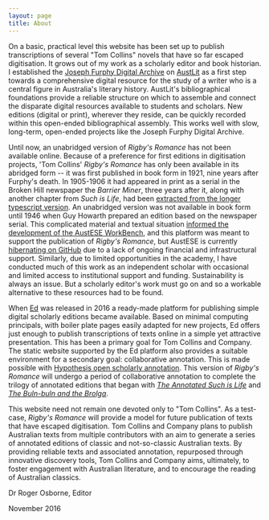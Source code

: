 ```yaml
---
layout: page
title: About
---
```


On a basic, practical level this website has been set up to publish transcriptions of several "Tom Collins" novels that have so far escaped digitisation. It grows out of my work as a scholarly editor and book historian. I established the <a href="http://www.austlit.edu.au/furphy" target="_blank">Joseph Furphy Digital Archive</a> on <a href="http://www.austlit.edu.au/" target="_blank">AustLit</a> as a first step towards a comprehensive digital resource for the study of a writer who is a central figure in Australia's literary history. AustLit's bibliographical foundations provide a reliable structure on which to assemble and connect the disparate digital resources available to students and scholars. New editions (digital or print), wherever they reside, can be quickly recorded within this open-ended bibliographical assembly. This works well with slow, long-term, open-ended projects like the Joseph Furphy Digital Archive.    

Until now, an unabridged version of *Rigby's Romance* has not been available online. Because of a preference for first editions in digitisation projects, 'Tom Collins' *Rigby's Romance* has only been available in its abridged form -- it was first published in book form in 1921, nine years after Furphy's death. In 1905-1906 it had appeared in print as a serial in the Broken Hill newspaper the *Barrier Miner*, three years after it, along with another chapter from *Such is Life*, had been <a href="http://openjournals.library.usyd.edu.au/index.php/JASAL/article/view/9848" target="_blank">extracted from the longer typescript version</a>. An unabridged version was not available in book form until 1946 when Guy Howarth prepared an edition based on the newspaper serial. This complicated material and textual situation <a href="http://dsh.oxfordjournals.org/content/early/2016/02/29/llc.fqw013" target="_blank">informed the development of the AustESE WorkBench</a>, and this platform was meant to support the publication of *Rigby's Romance*, but AustESE is currently <a href="https://github.com/uq-eresearch/AustESE/wiki" target="_blank">hibernating on GitHub</a> due to a lack of ongoing financial and infrastructural support. Similarly, due to limited opportunities in the academy, I have conducted much of this work as an independent scholar with occasional and limited access to institutional support and funding. Sustainability is always an issue. But a scholarly editor's work must go on and so a workable alternative to these resources had to be found.

When <a href="https://github.com/elotroalex/ed" target="_blank">Ed</a> was released in 2016 a ready-made platform for publishing simple digital scholarly editions became available. Based on minimal computing principals, with boiler plate pages easily adapted for new projects, Ed offers just enough to publish transcriptions of texts online in a simple yet attractive presentation. This has been a primary goal for Tom Collins and Company. The static website supported by the Ed platform also provides a suitable environment for a secondary goal: collaborative annotation. This is made possible with <a href="https://hypothes.is/" target="_blank">Hypothesis open scholarly annotation</a>. This version of *Rigby's Romance* will undergo a period of collaborative annotation to complete the trilogy of annotated editions that began with <a href="http://trove.nla.gov.au/work/5733507" target="_blank">*The Annotated Such is Life*</a> and <a href="http://trove.nla.gov.au/work/5671545" target="_blank">*The Buln-buln and the Brolga*</a>.

This website need not remain one devoted only to "Tom Collins". As a test-case, *Rigby's Romance* will provide a model for future publication of texts that have escaped digitisation. Tom Collins and Company plans to publish Australian texts from multiple contributors with an aim to generate a series of annotated editions of classic and not-so-classic Australian texts. By providing reliable texts and associated annotation, repurposed through innovative discovery tools, Tom Collins and Company aims, ultimately, to foster engagement with Australian literature, and to encourage the reading of Australian classics.

Dr Roger Osborne, Editor

November 2016     





